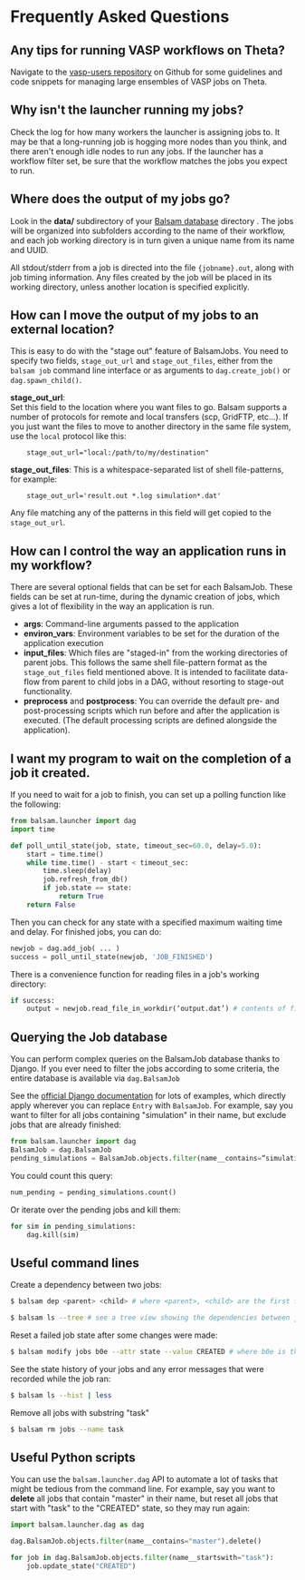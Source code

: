 Frequently Asked Questions
==========================

Any tips for running VASP workflows on Theta?
---------------------------------------------

Navigate to the [vasp-users
repository](https://github.com/balsam-alcf/vasp-users) on Github for
some guidelines and code snippets for managing large ensembles of VASP
jobs on Theta.

Why isn't the launcher running my jobs?
----------------------------------------

Check the log for how many workers the launcher is assigning jobs to. It
may be that a long-running job is hogging more nodes than you think, and
there aren't enough idle nodes to run any jobs. If the launcher has a workflow
filter set, be sure that the workflow matches the jobs you expect to run.

Where does the output of my jobs go?
------------------------------------

Look in the **data/** subdirectory of your [Balsam
database](../userguide/db.md) directory .  The jobs will be organized into
subfolders according to the name of their workflow, and each job working
directory is in turn given a unique name from its name
and UUID.

All stdout/stderr from a job is directed into the file `{jobname}.out`,
along with job timing information. Any files created by the job will be
placed in its working directory, unless another location is specified
explicitly.

How can I move the output of my jobs to an external location?
-------------------------------------------------------------

This is easy to do with the "stage out" feature of BalsamJobs. You
need to specify two fields, `stage_out_url` and `stage_out_files`,
either from the `balsam job` command line interface or as arguments to
`dag.create_job()` or `dag.spawn_child()`.

**stage\_out\_url**:  
 Set this field to the location where you want files to go. Balsam supports a
 number of protocols for remote and local transfers (scp, GridFTP, etc\...). If
 you just want the files to move to another directory in the same file system,
 use the `local` protocol like this:

        stage_out_url="local:/path/to/my/destination"

**stage\_out\_files**:
 This is a whitespace-separated list of shell file-patterns, for example:

        stage_out_url='result.out *.log simulation*.dat'

Any file matching any of the patterns in this field will get copied
to the `stage_out_url`.


How can I control the way an application runs in my workflow?
-------------------------------------------------------------

There are several optional fields that can be set for each BalsamJob.
These fields can be set at run-time, during the dynamic creation of
jobs, which gives a lot of flexibility in the way an application is run.

 - **args**:   Command-line arguments passed to the application
 - **environ\_vars**:  Environment variables to be set for the duration of the application execution
 - **input\_files**:  Which files are "staged-in" from the working directories of parent
    jobs. This follows the same shell file-pattern format as the
    `stage_out_files` field mentioned above. It is intended to
    facilitate data-flow from parent to child jobs in a DAG, without
    resorting to stage-out functionality.
 - **preprocess** and **postprocess**:   You can override the default pre- and post-processing scripts which
    run before and after the application is executed. (The default
    processing scripts are defined alongside the application).

I want my program to wait on the completion of a job it created.
----------------------------------------------------------------

If you need to wait for a job to finish, you can set up a polling
function like the following:

```python
from balsam.launcher import dag
import time

def poll_until_state(job, state, timeout_sec=60.0, delay=5.0):
    start = time.time()
    while time.time() - start < timeout_sec:
        time.sleep(delay)
        job.refresh_from_db()
        if job.state == state:
            return True
    return False
```

Then you can check for any state with a specified maximum waiting time
and delay. For finished jobs, you can do:

```python
newjob = dag.add_job( ... )
success = poll_until_state(newjob, 'JOB_FINISHED')
```

There is a convenience function for reading files in a job's working directory:

```python
if success:
    output = newjob.read_file_in_workdir(‘output.dat’) # contents of file in a string
```


Querying the Job database
-------------------------

You can perform complex queries on the BalsamJob database thanks to
Django. If you ever need to filter the jobs according to some criteria,
the entire database is available via `dag.BalsamJob`

See the [official Django documentation](https://docs.djangoproject.com/en/2.0/topics/db/queries)
for lots of examples, which directly apply wherever you can replace
`Entry` with `BalsamJob`. For example, say you want to filter for all
jobs containing "simulation" in their name, but exclude jobs that are
already finished:

```python
from balsam.launcher import dag
BalsamJob = dag.BalsamJob
pending_simulations = BalsamJob.objects.filter(name__contains=“simulation").exclude(state=“JOB_FINISHED”)
```

You could count this query:

```python
num_pending = pending_simulations.count()
```

Or iterate over the pending jobs and kill them:

```python
for sim in pending_simulations:
    dag.kill(sim)
```

Useful command lines
--------------------

Create a dependency between two jobs:

```bash
$ balsam dep <parent> <child> # where <parent>, <child> are the first few characters of job ID

$ balsam ls --tree # see a tree view showing the dependencies between jobs
```

Reset a failed job state after some changes were made:

```bash
$ balsam modify jobs b0e --attr state --value CREATED # where b0e is the first few characters of the job id
```

See the state history of your jobs and any error messages that were
recorded while the job ran:

```bash
$ balsam ls --hist | less
```

Remove all jobs with substring "task"

```bash
$ balsam rm jobs --name task
```

Useful Python scripts
---------------------

You can use the `balsam.launcher.dag` API to automate a lot of tasks
that might be tedious from the command line. For example, say you want
to **delete** all jobs that contain "master" in their name, but reset
all jobs that start with "task" to the "CREATED" state, so they may
run again:

```python
import balsam.launcher.dag as dag

dag.BalsamJob.objects.filter(name__contains="master").delete()

for job in dag.BalsamJob.objects.filter(name__startswith="task"):
    job.update_state("CREATED")
```

